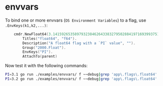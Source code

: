 # envvars

To bind one or more envvars (`OS Environment Variables`) to a 
flag, use `.EnvKeys(k1,k2,...)`:

```go
	cmdr.NewFloat64(3.14159265358979323846264338327950288419716939937510582097494459230781640628620899).
		Titles("float64", "f64").
		Description("A float64 flag with a `PI` value", "").
		Group("2000.Float").
		EnvKeys("PI").
		AttachTo(parent)
```

Now test it with the following commands:

```bash
PI=3.1 go run ./examples/envvars/ f ~~debug|grep 'app\.flags\.float64'
PI=3.2 go run ./examples/envvars/ f ~~debug|grep 'app\.flags\.float64'
```
